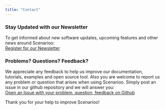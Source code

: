 ```yaml
---
title: "Contact"
---
```


### Stay Updated with our Newsletter

To get informed about new software updates, upcoming features and other news around Scenarioo:<br/>
<a href="https://groups.google.com/forum/#!forum/scenarioo-news/join" target="_blank">Register for our Newsletter</a>

### Problems? Questions? Feedback?

We appreciate any feedback to help us improve our documentation, tutorials, examples and open source tool.
Also you are welcome to report us any problem or question that arises when using Scenarioo.
Simply post an issue in our github repository and we will answer you:<br/>
<a href="https://github.com/scenarioo/scenarioo/issues/new?labels=feedback" target="_blank">Open an Issue with your problem, question, feedback on Github</a>

Thank you for your help to improve Scenarioo!
